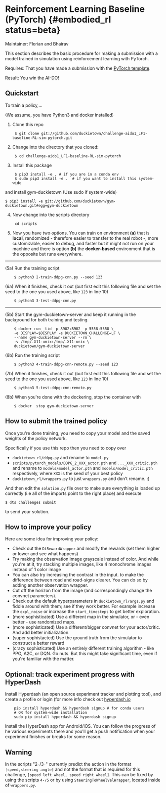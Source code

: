 # Reinforcement Learning Baseline (PyTorch) {#embodied_rl status=beta}

Maintainer: Florian and Bhairav

This section describes the basic procedure for making a submission with a model trained in simulation using reinforcement learning with PyTorch.

<div class='requirements' markdown='1'>

Requires: That you have made a submission with the [PyTorch template](#pytorch-template).

Result: You win the AI-DO!

</div>


## Quickstart

To train a policy,... 

(We assume, you have Python3 and docker installed)

    
1) Clone this repo

        $ git clone git://github.com/duckietown/challenge-aido1_LF1-baseline-RL-sim-pytorch.git

2) Change into the directory that you cloned:
    
        $ cd challenge-aido1_LF1-baseline-RL-sim-pytorch
        
3) Install this package

        $ pip3 install -e . # if you are in a conda env
        $ sudo pip3 install -e .  # if you want to install this system-wide

and install gym-duckietown (Use sudo if system-wide)

    $ pip3 install -e git://github.com/duckietown/gym-duckietown.git#egg=gym-duckietown
        
4) Now change into the scripts directory

        cd scripts
        
5) Now you have two options. You can train on environment **(a)** that is **local**, randomized - therefore easier to transfer to the real robot -, more customizable, easier to debug, and faster but it might not run on your machine and there is option **(b)** the **docker-based** environment that is the opposite but runs everywhere.

---

(5a) Run the training script

        $ python3 2-train-ddpg-cnn.py --seed 123
        
(6a) When it finishes, check it out (but first edit this following file and set the seed to the one you used above, like `123` in line 10)

        $ python3 3-test-ddpg-cnn.py
        
---
        
(5b) Start the gym-duckietown-server and keep it running in the background for both training and testing 

        $ docker run -tid -p 8902:8902 -p 5558:5558 \
        -e DISPLAY=$DISPLAY -e DUCKIETOWN_CHALLENGE=LF \
        --name gym-duckietown-server --rm \
        -v /tmp/.X11-unix:/tmp/.X11-unix \
        duckietown/gym-duckietown-server

(6b) Run the training script

        $ python3 4-train-ddpg-cnn-remote.py --seed 123
        
(7b) When it finishes, check it out (but first edit this following file and set the seed to the one you used above, like `123` in line 10)

        $ python3 5-test-ddpg-cnn-remote.py
        
(8b) When you're done with the dockering, stop the container with
         
        $ docker  stop gym-duckietown-server


## How to submit the trained policy

Once you're done training, you need to copy your model and the saved weights of the policy network.

Specifically if you use this repo then you need to copy over

- `duckietown_rl/ddpg.py` and rename to `model.py`
- `scripts/pytorch_models/DDPG_2_XXX_actor.pth` and `..._XXX_critic.pth` and rename to `models/model_actor.pth` and `models/model_critic.pth` respectively, where `XXX` is the seed of your best policy
- `duckietown_rl/wrappers.py` to just `wrappers.py` and don't rename. :)

And then edit the `solution.py` file over to make sure everything is loaded up correctly (i.e all of the imports point to the right place) and execute 

    $ dts challenges submit 
    
to send your solution.

## How to improve your policy

Here are some idea for improving your policy:

- Check out the `DtRewardWrapper` and modify the rewards (set them higher or lower and see what happens)
- Try making the observation image grayscale instead of color. And while you're at it, try stacking multiple images, like 4 monochrome images instead of 1 color image
- You can also try increasing the contrast in the input. to make the difference between road and road-signs clearer. You can do so by adding another observation wrapper.
- Cut off the horizon from the image (and correspondingly change the convnet parameters). 
- Check out the default hyperparameters in `duckietown_rl/args.py` and fiddle around with them; see if they work better. For example increase the `expl_noise` or increase the `start_timesteps` to get better exploration.
- (more sophisticated) Use a different map in the simulator, or - even better - use randomized maps.
- (more sophisticated) Use a different/bigger convnet for your actor/critic. And add better initialization.
- (super sophistacted) Use the ground truth from the simulator to construct a better reward  
- (crazy sophisticated) Use an entirely different training algorithm - like PPO, A2C, or DQN. Go nuts. But this might take significant time, even if you're familiar with the matter.

## Optional: track experiment progress with HyperDash

Install Hyperdash (an open source experiment tracker and plotting tool), and create a profile or login (for more info check out [hyperdash.io](hyperdash.io)

        pip install hyperdash && hyperdash signup # for conda users
        # OR for system-wide installation
        sudo pip install hyperdash && hyperdash signup


Install the HyperDash app for Android/iOS. You can follow the progress of he various experiments there and you'll get a push notification when your experiment finishes or breaks for some reason.

## Warning

In the scripts "2-/3-" currently predict the action in the format `[speed,steering angle]` and not the format that is required for this challenge, `[speed left wheel, speed right wheel]`. This can be fixed by using the scripts `4-/5` or by using `SteeringToWheelVelWrapper`, located inside of `wrappers.py`.
